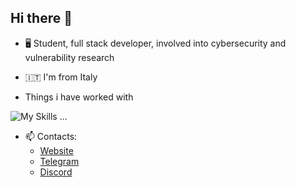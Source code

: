 ## Hi there 👋

+ 🖥️ Student, full stack developer, involved into cybersecurity and vulnerability research
+ 🇮🇹 I'm from Italy

+ Things i have worked with
  
![My Skills](https://skillicons.dev/icons?i=java,js,ts,react,nextjs,nodejs,mysql,php,prisma,c,cpp,docker,py&theme=dark)  ...

+ 📫 Contacts:
  - [Website](https://moveredd.com)
  - [Telegram](https://t.me/moveredd)
  - [Discord](https://discord.com/users/999250151698858004)

